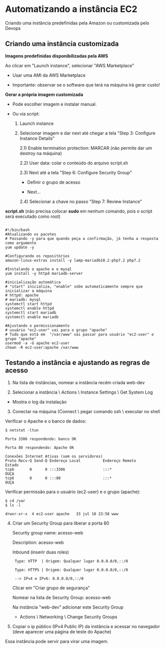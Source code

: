 # Automatizando a instância EC2

Criando uma instância predefinidas pela Amazon ou customizada pelo Devops

## Criando uma instância customizada

**Imagens predefinidas disponibilizadas pela AWS**

Ao clicar em "Launch instance", selecionar "AWS Marketplace"

  - Usar uma AMI da AWS Marketplace
  
  - Importante: observar se o software que terá na máquina irá gerar custo!
  
**Gerar a própria imagem customizada**

- Pode escolher imagem e instalar manual. 

- Ou via script:
  
  1) Launch instance
  
  2) Selecionar imagem e dar next até chegar a tela "Step 3: Configure Instance Details"
  
      2.1) Enable termination protection: MARCAR (não permite dar um destroy na máquina)
	
      2.2) User data: colar o conteúdo do arquivo script.sh	
	
      2.3) Next até a tela "Step 6: Configure Security Group"
	
	    - Definir o grupo de acesso
	  
	    - Next...
	  
      2.4) Selecionar a chave no passo "Step 7: Review Instance"	
	
	
**script.sh** (não precisa colocar **sudo** em nenhum comando, pois o script será executado como root)

```shell

#!/bin/bash
#Atualizando os pacotes 
# Passando -y para que quando peça a confirmação, já tenha a resposta como argumento
yum update -y

#Configurando os repositórios
amazon-linux-extras install -y lamp-mariadb10.2-php7.2 php7.2

#Instalando o apache e o mysql
yum install -y httpd mariadb-server

#inicialização automática
# "start" inicializa, "enable" sobe automaticamente sempre que inicializar a máquina
# httpd: apache
# mariadb: mysql
systemctl start httpd
systemctl enable httpd 
systemctl start mariadb
systemctl enable mariadb

#Ajustando o permissionamento
# usuário "ec2-user" vai para o grupo "apache"
# Tudo que está em  "/var/www" vai passar para usuário "ec2-user" e grupo "apache"
usermod -a -G apache ec2-user
chown -R ec2-user:apache /var/www	
```  

## Testando a instância e ajustando as regras de acesso

1) Na lista de instâncias, nomear a instância recém criada
	web-dev

2) Selecionar a instância \ Actions \ Instance Settings \ Get System Log
  - Mostra o log da instalação
  
3) Conectar na máquina (Connect \ pegar comando ssh \ executar no shell

Verificar o Apache e o banco de dados:

	$ netstat -ltun

	Porta 3306 respondendo: banco OK
	
	Porta 80 respondendo: Apache OK
	
	Conexões Internet Ativas (sem os servidores)
	Proto Recv-Q Send-Q Endereço Local          Endereço Remoto         Estado     
	tcp6       0      0 :::3306                 :::*                    OUÇA      
	tcp6       0      0 :::80                   :::*                    OUÇA      
	

Verificar permissão para o usuário (ec2-user) e o grupo (apache):

	$ cd /var
	$ ls -l
	
	drwxr-xr-x  4 ec2-user apache   33 jul 10 23:58 www	

4) Criar um Security Group para liberar a porta 80

	Security group name: acesso-web
	
	Description: acesso-web
	
	Inbound (inserir duas roles)
	
		Type: HTTP  | Origem: Qualquer lugar 0.0.0.0/0,::/0
		
		Type: HTTPS | Origem: Qualquer lugar 0.0.0.0/0,::/0
		
		--> IPv4 e IPv6: 0.0.0.0/0,::/0
	
	Clicar em "Criar grupo de segurança"
	
	Nomear na lista de Security Group: acesso-web
	
	Na instância "web-dev" adicionar este Security Group
	  - Actions \ Networking \ Change Security Groups

5) Copiar o ip público (IPv4 Public IP) da instância e acessar no navegador (deve aparecer uma página de teste do Apache)

Essa instância pode servir para virar uma imagem.